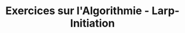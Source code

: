 ---
id: larp1_exercices
title: Exercices sur l'Algorithmie - Larp-Initiation
sidebar_label: Exercices
---